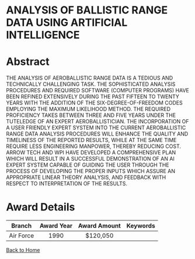 
ANALYSIS OF BALLISTIC RANGE DATA USING ARTIFICIAL INTELLIGENCE
==============================================================

# Abstract


THE ANALYSIS OF AEROBALLISTIC RANGE DATA IS A TEDIOUS AND TECHNICALLY CHALLENGING TASK. THE SOPHISTICATED ANALYSIS PROCEDURES AND REQUIRED SOFTWARE (COMPUTER PROGRAMS) HAVE BEEN REFINED EXTENSIVELY DURING THE PAST FIFTEEN TO TWENTY YEARS WITH THE ADDITION OF THE SIX-DEGREE-OF-FREEDOM CODES EMPLOYING THE MAXIMUM LIKELIHOOD METHOD. THE REQUIRED PROFICIENCY TAKES BETWEEN THREE AND FIVE YEARS UNDER THE TUTELEDGE OF AN EXPERT AEROBALLISTICIAN. THE INCORPORATION OF A USER FRIENDLY EXPERT SYSTEM INTO THE CURRENT AEROBALLISTIC RANGE DATA ANALYSIS PROCEDURES WILL ENHANCE THE QUALITY AND TIMELINESS OF THE REPORTED RESULTS, WHILE AT THE SAME TIME REQUIRE LESS ENGINEERING MANPOWER, THEREBY REDUCING COST. ARROW TECH AND WPI HAVE DEVELOPED A COMPREHENSIVE PLAN WHICH WILL RESULT IN A SUCCESSFUL DEMONSTRATION OF AN AI EXPERT SYSTEM CAPABLE OF GUIDING THE USER THROUGH THE PROCESS OF DEVELOPING THE PROPER INPUTS WHICH ASSURE AN APPROPRIATE LINEAR THEORY ANALYSIS, AND FEEDBACK WITH RESPECT TO INTERPRETATION OF THE RESULTS.  

# Award Details

|Branch|Award Year|Award Amount|Keywords|
| :---: | :---: | :---: | :---: |
|Air Force|1990|$120,050||
  
  


[Back to Home](https://github.com/chrischow/dod_sbir_awards#942)